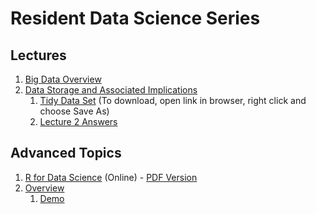 Resident Data Science Series
================

Lectures
--------

1.  [Big Data Overview](https://bgulbis.github.io/Resident_Data_Science/lecture_01.html)
2.  [Data Storage and Associated Implications](https://bgulbis.github.io/Resident_Data_Science/lecture_02.html)
    1.  [Tidy Data Set](https://raw.githubusercontent.com/bgulbis/Resident_Data_Science/master/lecture_02_data_tidy.csv) (To download, open link in browser, right click and choose Save As)
    2.  [Lecture 2 Answers](https://bgulbis.github.io/Resident_Data_Science/lecture_02-notebook.nb.html)

Advanced Topics
---------------

1.  [R for Data Science](http://r4ds.had.co.nz/) (Online) - [PDF Version](https://github.com/bgulbis/Resident_Data_Science/raw/master/R_for_Data_Science.pdf)
2.  [Overview](https://github.com/bgulbis/Resident_Data_Science/blob/master/advanced_01.md)
    1.  [Demo](https://github.com/bgulbis/Resident_Data_Science/blob/master/demo.md)
